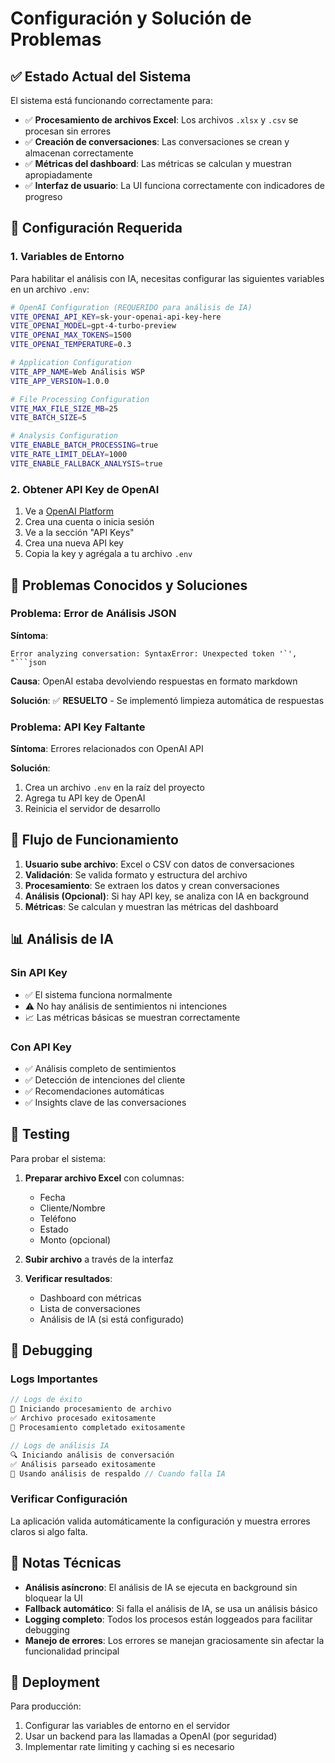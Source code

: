 # Configuración y Solución de Problemas

## ✅ Estado Actual del Sistema

El sistema está funcionando correctamente para:

- ✅ **Procesamiento de archivos Excel**: Los archivos `.xlsx` y `.csv` se procesan sin errores
- ✅ **Creación de conversaciones**: Las conversaciones se crean y almacenan correctamente
- ✅ **Métricas del dashboard**: Las métricas se calculan y muestran apropiadamente
- ✅ **Interfaz de usuario**: La UI funciona correctamente con indicadores de progreso

## 🔧 Configuración Requerida

### 1. Variables de Entorno

Para habilitar el análisis con IA, necesitas configurar las siguientes variables en un archivo `.env`:

```bash
# OpenAI Configuration (REQUERIDO para análisis de IA)
VITE_OPENAI_API_KEY=sk-your-openai-api-key-here
VITE_OPENAI_MODEL=gpt-4-turbo-preview
VITE_OPENAI_MAX_TOKENS=1500
VITE_OPENAI_TEMPERATURE=0.3

# Application Configuration
VITE_APP_NAME=Web Análisis WSP
VITE_APP_VERSION=1.0.0

# File Processing Configuration
VITE_MAX_FILE_SIZE_MB=25
VITE_BATCH_SIZE=5

# Analysis Configuration
VITE_ENABLE_BATCH_PROCESSING=true
VITE_RATE_LIMIT_DELAY=1000
VITE_ENABLE_FALLBACK_ANALYSIS=true
```

### 2. Obtener API Key de OpenAI

1. Ve a [OpenAI Platform](https://platform.openai.com/)
2. Crea una cuenta o inicia sesión
3. Ve a la sección "API Keys"
4. Crea una nueva API key
5. Copia la key y agrégala a tu archivo `.env`

## 🚨 Problemas Conocidos y Soluciones

### Problema: Error de Análisis JSON

**Síntoma**: 
```
Error analyzing conversation: SyntaxError: Unexpected token '`', "```json
```

**Causa**: OpenAI estaba devolviendo respuestas en formato markdown

**Solución**: ✅ **RESUELTO** - Se implementó limpieza automática de respuestas

### Problema: API Key Faltante

**Síntoma**: Errores relacionados con OpenAI API

**Solución**: 
1. Crea un archivo `.env` en la raíz del proyecto
2. Agrega tu API key de OpenAI
3. Reinicia el servidor de desarrollo

## 🔄 Flujo de Funcionamiento

1. **Usuario sube archivo**: Excel o CSV con datos de conversaciones
2. **Validación**: Se valida formato y estructura del archivo
3. **Procesamiento**: Se extraen los datos y crean conversaciones
4. **Análisis (Opcional)**: Si hay API key, se analiza con IA en background
5. **Métricas**: Se calculan y muestran las métricas del dashboard

## 📊 Análisis de IA

### Sin API Key
- ✅ El sistema funciona normalmente
- ⚠️ No hay análisis de sentimientos ni intenciones
- 📈 Las métricas básicas se muestran correctamente

### Con API Key
- ✅ Análisis completo de sentimientos
- ✅ Detección de intenciones del cliente
- ✅ Recomendaciones automáticas
- ✅ Insights clave de las conversaciones

## 🎯 Testing

Para probar el sistema:

1. **Preparar archivo Excel** con columnas:
   - Fecha
   - Cliente/Nombre
   - Teléfono
   - Estado
   - Monto (opcional)

2. **Subir archivo** a través de la interfaz

3. **Verificar resultados**:
   - Dashboard con métricas
   - Lista de conversaciones
   - Análisis de IA (si está configurado)

## 🐛 Debugging

### Logs Importantes

```javascript
// Logs de éxito
📂 Iniciando procesamiento de archivo
✅ Archivo procesado exitosamente
🎉 Procesamiento completado exitosamente

// Logs de análisis IA
🔍 Iniciando análisis de conversación
✅ Análisis parseado exitosamente
🔄 Usando análisis de respaldo // Cuando falla IA
```

### Verificar Configuración

La aplicación valida automáticamente la configuración y muestra errores claros si algo falta.

## 📝 Notas Técnicas

- **Análisis asíncrono**: El análisis de IA se ejecuta en background sin bloquear la UI
- **Fallback automático**: Si falla el análisis de IA, se usa un análisis básico
- **Logging completo**: Todos los procesos están loggeados para facilitar debugging
- **Manejo de errores**: Los errores se manejan graciosamente sin afectar la funcionalidad principal

## 🚀 Deployment

Para producción:
1. Configurar las variables de entorno en el servidor
2. Usar un backend para las llamadas a OpenAI (por seguridad)
3. Implementar rate limiting y caching si es necesario 
